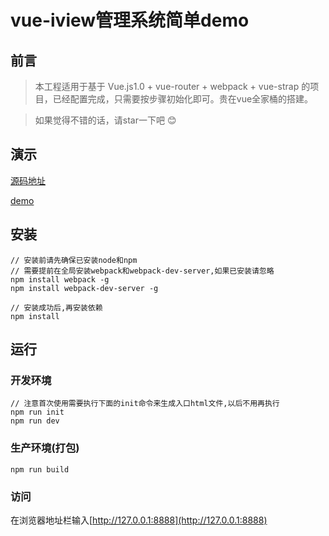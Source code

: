 # vue-iview管理系统简单demo

## 前言
>  本工程适用于基于 Vue.js1.0 + vue-router + webpack + vue-strap 的项目，已经配置完成，只需要按步骤初始化即可。贵在vue全家桶的搭建。

>  如果觉得不错的话，请star一下吧 😊


## 演示
[源码地址](https://github.com/sosout/learn-vue/tree/master/vue-strap)

[demo](http://strap.sosout.com/)

## 安装
```bush
// 安装前请先确保已安装node和npm
// 需要提前在全局安装webpack和webpack-dev-server,如果已安装请忽略
npm install webpack -g
npm install webpack-dev-server -g

// 安装成功后,再安装依赖
npm install
```
## 运行
### 开发环境
```bush
// 注意首次使用需要执行下面的init命令来生成入口html文件,以后不用再执行
npm run init
npm run dev
```
### 生产环境(打包)
```bush
npm run build
```
### 访问
在浏览器地址栏输入[http://127.0.0.1:8888](http://127.0.0.1:8888)
